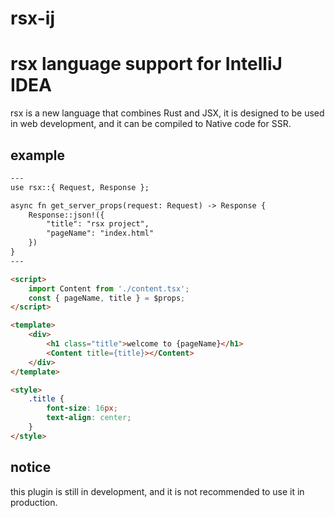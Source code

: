 # rsx-ij

<!-- Plugin description -->
# rsx language support for IntelliJ IDEA

rsx is a new language that combines Rust and JSX, it is designed to be used in web development, and it can be compiled to Native code for SSR.

## example

```html
---
use rsx::{ Request, Response };

async fn get_server_props(request: Request) -> Response {
    Response::json!({
        "title": "rsx project",
        "pageName": "index.html"
    })
}
---

<script>
    import Content from './content.tsx';
    const { pageName, title } = $props;
</script>

<template>
    <div>
        <h1 class="title">welcome to {pageName}</h1>
        <Content title={title}></Content>
    </div>
</template>

<style>
    .title {
        font-size: 16px;
        text-align: center;
    }
</style>

```

## notice

this plugin is still in development, and it is not recommended to use it in production.

<!-- Plugin description end -->
